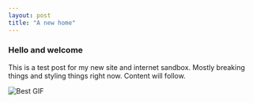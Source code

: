 ```yaml
---
layout: post
title: "A new home"
---
```


### Hello and welcome
This is a test post for my new site and internet sandbox. Mostly breaking things and styling things right now. Content will follow.

![Best GIF](http://fat.gfycat.com/ShrillSmallFrigatebird.gif "Deal With It")

